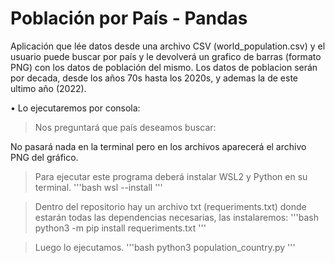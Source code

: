 # Población por País - Pandas

Aplicación que lée datos desde una archivo CSV (world_population.csv) y el usuario puede buscar por país y le devolverá un grafico de barras (formato PNG) con los datos de población del mismo.
Los datos de poblacion serán por decada, desde los años 70s hasta los 2020s, y ademas la de este ultimo año (2022).

• Lo ejecutaremos por consola:

> Nos preguntará que país deseamos buscar:

No pasará nada en la terminal pero en los archivos aparecerá el archivo PNG del gráfico.

> Para ejecutar este programa deberá instalar WSL2 y Python en su terminal.
'''bash
wsl --install
'''

> Dentro del repositorio hay un archivo txt (requeriments.txt) donde estarán todas las dependencias necesarias, las instalaremos:
'''bash
python3 -m pip install requeriments.txt
'''

> Luego lo ejecutamos.
'''bash
python3 population_country.py
'''
